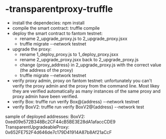 # -transparentproxy-truffle
+ install the dependecies: npm install
+ compile the smart contract: truffle compile
+ deploy the smart contract to fantom testnet:
    - rename 2_upgrade_proxy.js to 2_upgrade_proxy.jsxx
    - truffle migrate --network testnet
+ upgrade the proxy:
    - rename 1_deploy_proxy.js to 1_deploy_proxy.jsxx
    - rename 2_upgrade_proxy.jsxx back to 2_upgrade_proxy.js
    - change {proxy_address} in 2_upgrade_proxy.js with the correct value (the address of the proxy)
    - truffle migrate --network testnet
+ verify proxy admin, proxy on fantom testnet: unfortunately you can't verify the proxy admin and the proxy from the command line. Most likey they are verified automatically as many instances of the same proxy and proxy admin have been verified. 
+ verify Box: truffle run verify Box@{address} --network testnet
+ verify BoxV2: truffle run verify BoxV2@{address} --network test

sample of deployed addresses:
BoxV2:                          0xed09e572B348Bc2CF44cB5BE3E28dA1afaccCDE9
TransparentUpgradeableProxy:    0x652FE752F4d646de7c179D41914A87b8Af21aCcF
